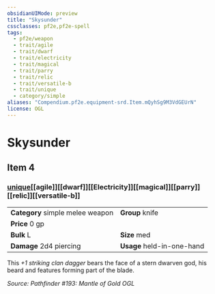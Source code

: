 ```yaml
---
obsidianUIMode: preview
title: "Skysunder"
cssclasses: pf2e,pf2e-spell
tags:
  - pf2e/weapon
  - trait/agile
  - trait/dwarf
  - trait/electricity
  - trait/magical
  - trait/parry
  - trait/relic
  - trait/versatile-b
  - trait/unique
  - category/simple
aliases: "Compendium.pf2e.equipment-srd.Item.mQyhSg9M3VdGEUrN"
license: OGL
---
```

# Skysunder
## Item 4
### [unique](unique "Unique Rarity Trait")[[agile]][[dwarf]][[Electricity]][[magical]][[parry]][[relic]][[versatile-b]]

|  |  |
| -- | -- |
| **Category** simple melee weapon | **Group** knife |
| **Price** 0 gp |  |
| **Bulk** L | **Size** med |
| **Damage** 2d4 piercing  | **Usage** held-in-one-hand |



This _+1 striking clan dagger_ bears the face of a stern dwarven god, his beard and features forming part of the blade.

*Source: Pathfinder #193: Mantle of Gold*
*OGL*